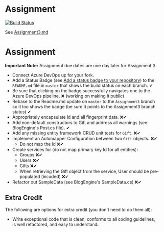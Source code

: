 # Assignment

[![Build Status](https://dev.azure.com/horsesfree2run0219/EWU-CSCD379-Winter-Quarter/_apis/build/status/mmwoodfo.EWU-CSCD379-2020-Winter?branchName=Assignment3-mmwoodfo)](https://dev.azure.com/horsesfree2run0219/EWU-CSCD379-Winter-Quarter/_build/latest?definitionId=3&branchName=Assignment3-mmwoodfo)

See [Assignment3.md](Assignment3.md)

# Assignment

**Important Note:** Assignment due dates are one day later for Assignment 3

- Connect Azure DevOps up for your fork.
- Add a Status Badge (see [Add a status badge to your repository](https://docs.microsoft.com/en-us/azure/devops/pipelines/create-first-pipeline?view=azure-devops&tabs=browser%2Ctfs-2018-2#add-a-status-badge-to-your-repository)) to the `README.md` file in `master` that shows the build status on each branch. ✔
- Be sure that clicking on the badge successfully navigates one to the Azure DevOps pipeline. ❌ (working on making it public)
- Rebase to the Readme.md update on `master` to the `Assignment3` branch so it too shows the badge (be sure it points to the Assignment3 branch status) ✔
- Appropriately encapsulate Id and all fingerprint data. ❌✔
- Add non-default constructors to Gift and address all warnings (see BlogEngine's Post.cs file). ✔
- Add any missing entity framework CRUD unit tests for `Gift`. ❌✔
- Implement an Automapper Configuration between two `Gift` objects. ❌✔
  - Do not map the Id ❌✔
- Create services for (do not map primary key Id for all entities):
  - Groups ❌✔
  - Users ❌✔
  - Gifts ❌✔
  - When retrieving the Gift object from the service, User should be pre-populated (incuded) ❌✔
- Refactor out SampleData (see BlogEngine's SampleData.cs) ❌✔

## Extra Credit

The following are options for extra credit (you don't need to do them all):

- Write exceptional code that is clean, conforms to all coding guidelines, is well refactored, and easy to understand.

